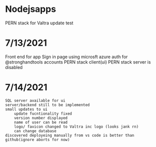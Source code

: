 # Nodejsapps
PERN stack for Valtra
update test 

# 7/13/2021 
Front end for app 
    Sign in page using microsft azure auth for @stronghandtools accounts 
    PERN stack client(ui) 
    PERN stack server is disabled  

# 7/14/2021 
    SQL server available for ui 
    server/backend still to be implemented 
    small updates to ui 
        update fucntionality fixed 
        version number displayed 
        name of user can be read 
        logo/ favicon changed to Valtra inc logo (looks jank rn)  
        can change database
    discovered deployeing manually from vs code is better than github(ignore aborts for now)  

# 

